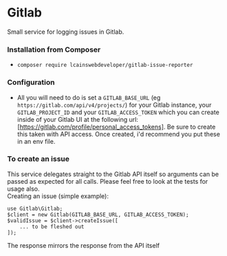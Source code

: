 # Gitlab
Small service for logging issues in Gitlab.   

### Installation from Composer
- `composer require lcainswebdeveloper/gitlab-issue-reporter`

### Configuration
- All you will need to do is set a `GITLAB_BASE_URL` (eg `https://gitlab.com/api/v4/projects/`) for your Gitlab instance, your `GITLAB_PROJECT_ID` and your `GITLAB_ACCESS_TOKEN` which you can create inside of your Gitlab UI at the following url: [https://gitlab.com/profile/personal_access_tokens]. Be sure to create this taken with API access. 
Once created, i'd recommend you put these in an env file.

### To create an issue
This service delegates straight to the Gitlab API itself so arguments can be passed as expected for all calls. Please feel free to look at the tests for usage also.   
Creating an issue (simple example):
```
use Gitlab\Gitlab;
$client = new Gitlab(GITLAB_BASE_URL, GITLAB_ACCESS_TOKEN);
$validIssue = $client->createIssue([
    ... to be fleshed out
]);
```
The response mirrors the response from the API itself
